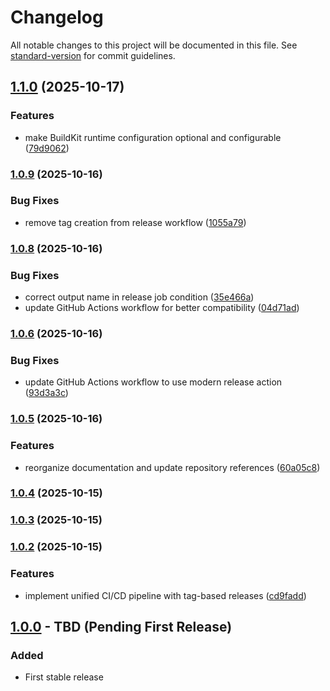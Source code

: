 # Changelog

All notable changes to this project will be documented in this file. See [standard-version](https://github.com/conventional-changelog/standard-version) for commit guidelines.

## [1.1.0](https://github.com/LiquidLogicLabs/ca-certificate-import-action/compare/v1.0.9...v1.1.0) (2025-10-17)


### Features

* make BuildKit runtime configuration optional and configurable ([79d9062](https://github.com/LiquidLogicLabs/ca-certificate-import-action/commit/79d906233812843cd116176187370e9574955082))

### [1.0.9](https://github.com/LiquidLogicLabs/ca-certificate-import-action/compare/v1.0.8...v1.0.9) (2025-10-16)


### Bug Fixes

* remove tag creation from release workflow ([1055a79](https://github.com/LiquidLogicLabs/ca-certificate-import-action/commit/1055a79aebf2c6cd53b41880dd7196879e96b43b))

### [1.0.8](https://github.com/LiquidLogicLabs/ca-certificate-import-action/compare/v1.0.6...v1.0.8) (2025-10-16)


### Bug Fixes

* correct output name in release job condition ([35e466a](https://github.com/LiquidLogicLabs/ca-certificate-import-action/commit/35e466aedb6b0a7aafd1e0979061d8c3b0ddfb1b))
* update GitHub Actions workflow for better compatibility ([04d71ad](https://github.com/LiquidLogicLabs/ca-certificate-import-action/commit/04d71ad9a9e8c2258880a5cbcfe8746e8081aa24))

### [1.0.6](https://github.com/LiquidLogicLabs/ca-certificate-import-action/compare/v1.0.5...v1.0.6) (2025-10-16)


### Bug Fixes

* update GitHub Actions workflow to use modern release action ([93d3a3c](https://github.com/LiquidLogicLabs/ca-certificate-import-action/commit/93d3a3c3974812cb6ee7b6367ef683b1736f5529))

### [1.0.5](https://github.com/LiquidLogicLabs/ca-certificate-import-action/compare/v1.0.4...v1.0.5) (2025-10-16)


### Features

* reorganize documentation and update repository references ([60a05c8](https://github.com/LiquidLogicLabs/ca-certificate-import-action/commit/60a05c84883fc8e183d57d957fd6ea08edaf39b9))

### [1.0.4](https://github.com/LiquidLogicLabs/ca-certificate-import-action/compare/v1.0.3...v1.0.4) (2025-10-15)

### [1.0.3](https://github.com/LiquidLogicLabs/ca-certificate-import-action/compare/v1.0.2...v1.0.3) (2025-10-15)

### [1.0.2](https://github.com/LiquidLogicLabs/ca-certificate-import-action/compare/v1.0.1...v1.0.2) (2025-10-15)


### Features

* implement unified CI/CD pipeline with tag-based releases ([cd9fadd](https://github.com/LiquidLogicLabs/ca-certificate-import-action/commit/cd9fadd2e8538338bcb283bf3d9291d6472a2814))

## [1.0.0] - TBD (Pending First Release)

### Added
- First stable release

[Unreleased]: https://github.com/LiquidLogicLabs/actions/compare/v1.0.0...HEAD
[1.0.0]: https://github.com/LiquidLogicLabs/actions/releases/tag/docker-certificate-v1.0.0
